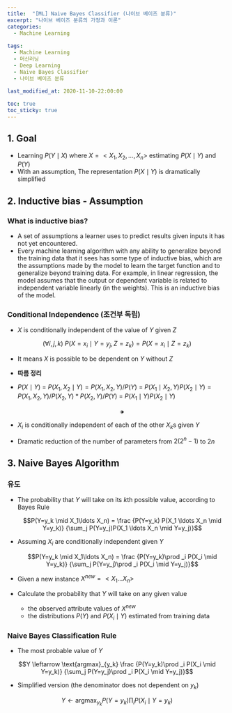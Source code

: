 ```yaml
---
title:  "[ML] Naive Bayes Classifier (나이브 베이즈 분류)"
excerpt: "나이브 베이즈 분류의 가정과 이론"
categories:
  - Machine Learning
  
tags:
  - Machine Learning
  - 머신러닝
  - Deep Learning
  - Naive Bayes Classifier
  - 나이브 베이즈 분류
  
last_modified_at: 2020-11-10-22:00:00

toc: true
toc_sticky: true
---
```



## 1. Goal

- Learning $P(Y \mid X)$ where $X = <X_1, X_2, ... , X_n>$ estimating $P(X \mid Y)$ and $P(Y)$
- With an assumption, The representation $P(X \mid Y)$ is dramatically simplified

## 2. Inductive bias - Assumption

### What is inductive bias?

- A set of assumptions a learner uses to predict results given inputs it has not yet encountered.
- Every machine learning algorithm with any ability to generalize beyond the training data that it sees has some type of inductive bias, which are the assumptions made by the model to learn the target function and to generalize beyond training data. For example, in linear regression, the model assumes that the output or dependent variable is related to independent variable linearly (in the weights). This is an inductive bias of the model.

### Conditional Independence (조건부 독립)

- $X$ is conditionally independent of the value of $Y$ given $Z$

$$(\forall i,j,k)\ P(X=x_i \mid Y=y_j, Z=z_k) = P(X=x_i \mid Z=z_k)$$

- It means $X$ is possible to be dependent on $Y$ without $Z$

- **따름 정리**

- $P(X \mid Y)\ = \ P(X_1,X_2 \mid Y) = P(X_1,X_2,Y)/P(Y)$
                    $=\ P(X_1 \mid X_2,Y)P(X_2 \mid Y)= P(X_1,X_2,Y)/P(X_2,Y)*P(X_2,Y)/P(Y)$
                    $=\ P(X_1 \mid Y)P(X_2 \mid Y)$

    $$⁍$$

- $X_i$ is conditionally independent of each of the other $X_k$s given $Y$
- Dramatic reduction of the number of parameters from $2(2^n-1)$ to $2n$

## 3. Naive Bayes Algorithm

### 유도

- The probability that $Y$ will take on its $k$th possible value, according to Bayes Rule

    $$P(Y=y_k \mid X_1\ldots X_n)
    = \frac
    {P(Y=y_k) P(X_1 \ldots X_n \mid Y=y_k)}
    {\sum_j P(Y=y_j)P(X_1 \ldots X_n \mid Y=y_j)}$$

- Assuming $X_i$ are conditionally independent given $Y$

    $$P(Y=y_k \mid X_1\ldots X_n)
    = \frac
    {P(Y=y_k)\prod _i P(X_i \mid Y=y_k)}
    {\sum_j P(Y=y_j)\prod _i P(X_i \mid Y=y_j)}$$

- Given a new instance $X^{new}=<X_1 \ldots X_n>$
- Calculate the probability that $Y$ will take on any given value
    - the observed attribute values of $X^{new}$
    - the distributions $P(Y)$ and $P(X_i \mid Y)$ estimated from training data

### Naive Bayes Classification Rule

- The most probable value of $Y$

$$Y \leftarrow \text{argmax}_{y_k}  \frac
{P(Y=y_k)\prod _i P(X_i \mid Y=y_k)}
{\sum_j P(Y=y_j)\prod _i P(X_i \mid Y=y_j)}$$

- Simplified version (the denominator does not dependent on $y_k$)

$$Y \leftarrow \text{argmax}_{y_k}  P(Y=y_k)\prod _i P(X_i \mid Y=y_k)$$
